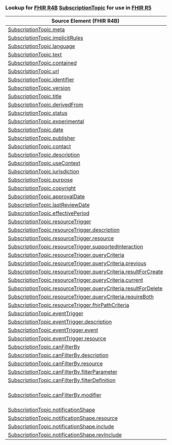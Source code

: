 ### Lookup for [FHIR R4B](https://hl7.org/fhir/R4B/) [SubscriptionTopic](https://hl7.org/fhir/R4B/SubscriptionTopic.html) for use in [FHIR R5](https://hl7.org/fhir/R5/)

| Source Element (FHIR R4B) | Usage | Target |
| -------------- | ----- | ------ |
| [SubscriptionTopic.meta](https://hl7.org/fhir/R4B/SubscriptionTopic.html#resource) | `UseElementSameName` | [SubscriptionTopic.meta](https://hl7.org/fhir/R5/SubscriptionTopic.html#resource) |
| [SubscriptionTopic.implicitRules](https://hl7.org/fhir/R4B/SubscriptionTopic.html#resource) | `UseElementSameName` | [SubscriptionTopic.implicitRules](https://hl7.org/fhir/R5/SubscriptionTopic.html#resource) |
| [SubscriptionTopic.language](https://hl7.org/fhir/R4B/SubscriptionTopic.html#resource) | `UseElementSameName` | [SubscriptionTopic.language](https://hl7.org/fhir/R5/SubscriptionTopic.html#resource) |
| [SubscriptionTopic.text](https://hl7.org/fhir/R4B/SubscriptionTopic.html#resource) | `UseElementSameName` | [SubscriptionTopic.text](https://hl7.org/fhir/R5/SubscriptionTopic.html#resource) |
| [SubscriptionTopic.contained](https://hl7.org/fhir/R4B/SubscriptionTopic.html#resource) | `UseElementSameName` | [SubscriptionTopic.contained](https://hl7.org/fhir/R5/SubscriptionTopic.html#resource) |
| [SubscriptionTopic.url](https://hl7.org/fhir/R4B/SubscriptionTopic.html#resource) | `UseElementSameName` | [SubscriptionTopic.url](https://hl7.org/fhir/R5/SubscriptionTopic.html#resource) |
| [SubscriptionTopic.identifier](https://hl7.org/fhir/R4B/SubscriptionTopic.html#resource) | `UseElementSameName` | [SubscriptionTopic.identifier](https://hl7.org/fhir/R5/SubscriptionTopic.html#resource) |
| [SubscriptionTopic.version](https://hl7.org/fhir/R4B/SubscriptionTopic.html#resource) | `UseElementSameName` | [SubscriptionTopic.version](https://hl7.org/fhir/R5/SubscriptionTopic.html#resource) |
| [SubscriptionTopic.title](https://hl7.org/fhir/R4B/SubscriptionTopic.html#resource) | `UseElementSameName` | [SubscriptionTopic.title](https://hl7.org/fhir/R5/SubscriptionTopic.html#resource) |
| [SubscriptionTopic.derivedFrom](https://hl7.org/fhir/R4B/SubscriptionTopic.html#resource) | `UseElementSameName` | [SubscriptionTopic.derivedFrom](https://hl7.org/fhir/R5/SubscriptionTopic.html#resource) |
| [SubscriptionTopic.status](https://hl7.org/fhir/R4B/SubscriptionTopic.html#resource) | `UseElementSameName` | [SubscriptionTopic.status](https://hl7.org/fhir/R5/SubscriptionTopic.html#resource) |
| [SubscriptionTopic.experimental](https://hl7.org/fhir/R4B/SubscriptionTopic.html#resource) | `UseElementSameName` | [SubscriptionTopic.experimental](https://hl7.org/fhir/R5/SubscriptionTopic.html#resource) |
| [SubscriptionTopic.date](https://hl7.org/fhir/R4B/SubscriptionTopic.html#resource) | `UseElementSameName` | [SubscriptionTopic.date](https://hl7.org/fhir/R5/SubscriptionTopic.html#resource) |
| [SubscriptionTopic.publisher](https://hl7.org/fhir/R4B/SubscriptionTopic.html#resource) | `UseElementSameName` | [SubscriptionTopic.publisher](https://hl7.org/fhir/R5/SubscriptionTopic.html#resource) |
| [SubscriptionTopic.contact](https://hl7.org/fhir/R4B/SubscriptionTopic.html#resource) | `UseElementSameName` | [SubscriptionTopic.contact](https://hl7.org/fhir/R5/SubscriptionTopic.html#resource) |
| [SubscriptionTopic.description](https://hl7.org/fhir/R4B/SubscriptionTopic.html#resource) | `UseElementSameName` | [SubscriptionTopic.description](https://hl7.org/fhir/R5/SubscriptionTopic.html#resource) |
| [SubscriptionTopic.useContext](https://hl7.org/fhir/R4B/SubscriptionTopic.html#resource) | `UseElementSameName` | [SubscriptionTopic.useContext](https://hl7.org/fhir/R5/SubscriptionTopic.html#resource) |
| [SubscriptionTopic.jurisdiction](https://hl7.org/fhir/R4B/SubscriptionTopic.html#resource) | `UseElementSameName` | [SubscriptionTopic.jurisdiction](https://hl7.org/fhir/R5/SubscriptionTopic.html#resource) |
| [SubscriptionTopic.purpose](https://hl7.org/fhir/R4B/SubscriptionTopic.html#resource) | `UseElementSameName` | [SubscriptionTopic.purpose](https://hl7.org/fhir/R5/SubscriptionTopic.html#resource) |
| [SubscriptionTopic.copyright](https://hl7.org/fhir/R4B/SubscriptionTopic.html#resource) | `UseElementSameName` | [SubscriptionTopic.copyright](https://hl7.org/fhir/R5/SubscriptionTopic.html#resource) |
| [SubscriptionTopic.approvalDate](https://hl7.org/fhir/R4B/SubscriptionTopic.html#resource) | `UseElementSameName` | [SubscriptionTopic.approvalDate](https://hl7.org/fhir/R5/SubscriptionTopic.html#resource) |
| [SubscriptionTopic.lastReviewDate](https://hl7.org/fhir/R4B/SubscriptionTopic.html#resource) | `UseElementSameName` | [SubscriptionTopic.lastReviewDate](https://hl7.org/fhir/R5/SubscriptionTopic.html#resource) |
| [SubscriptionTopic.effectivePeriod](https://hl7.org/fhir/R4B/SubscriptionTopic.html#resource) | `UseElementSameName` | [SubscriptionTopic.effectivePeriod](https://hl7.org/fhir/R5/SubscriptionTopic.html#resource) |
| [SubscriptionTopic.resourceTrigger](https://hl7.org/fhir/R4B/SubscriptionTopic.html#resource) | `UseElementSameName` | [SubscriptionTopic.resourceTrigger](https://hl7.org/fhir/R5/SubscriptionTopic.html#resource) |
| [SubscriptionTopic.resourceTrigger.description](https://hl7.org/fhir/R4B/SubscriptionTopic.html#resource) | `UseElementSameName` | [SubscriptionTopic.resourceTrigger.description](https://hl7.org/fhir/R5/SubscriptionTopic.html#resource) |
| [SubscriptionTopic.resourceTrigger.resource](https://hl7.org/fhir/R4B/SubscriptionTopic.html#resource) | `UseElementSameName` | [SubscriptionTopic.resourceTrigger.resource](https://hl7.org/fhir/R5/SubscriptionTopic.html#resource) |
| [SubscriptionTopic.resourceTrigger.supportedInteraction](https://hl7.org/fhir/R4B/SubscriptionTopic.html#resource) | `UseElementSameName` | [SubscriptionTopic.resourceTrigger.supportedInteraction](https://hl7.org/fhir/R5/SubscriptionTopic.html#resource) |
| [SubscriptionTopic.resourceTrigger.queryCriteria](https://hl7.org/fhir/R4B/SubscriptionTopic.html#resource) | `UseElementSameName` | [SubscriptionTopic.resourceTrigger.queryCriteria](https://hl7.org/fhir/R5/SubscriptionTopic.html#resource) |
| [SubscriptionTopic.resourceTrigger.queryCriteria.previous](https://hl7.org/fhir/R4B/SubscriptionTopic.html#resource) | `UseElementSameName` | [SubscriptionTopic.resourceTrigger.queryCriteria.previous](https://hl7.org/fhir/R5/SubscriptionTopic.html#resource) |
| [SubscriptionTopic.resourceTrigger.queryCriteria.resultForCreate](https://hl7.org/fhir/R4B/SubscriptionTopic.html#resource) | `UseElementSameName` | [SubscriptionTopic.resourceTrigger.queryCriteria.resultForCreate](https://hl7.org/fhir/R5/SubscriptionTopic.html#resource) |
| [SubscriptionTopic.resourceTrigger.queryCriteria.current](https://hl7.org/fhir/R4B/SubscriptionTopic.html#resource) | `UseElementSameName` | [SubscriptionTopic.resourceTrigger.queryCriteria.current](https://hl7.org/fhir/R5/SubscriptionTopic.html#resource) |
| [SubscriptionTopic.resourceTrigger.queryCriteria.resultForDelete](https://hl7.org/fhir/R4B/SubscriptionTopic.html#resource) | `UseElementSameName` | [SubscriptionTopic.resourceTrigger.queryCriteria.resultForDelete](https://hl7.org/fhir/R5/SubscriptionTopic.html#resource) |
| [SubscriptionTopic.resourceTrigger.queryCriteria.requireBoth](https://hl7.org/fhir/R4B/SubscriptionTopic.html#resource) | `UseElementSameName` | [SubscriptionTopic.resourceTrigger.queryCriteria.requireBoth](https://hl7.org/fhir/R5/SubscriptionTopic.html#resource) |
| [SubscriptionTopic.resourceTrigger.fhirPathCriteria](https://hl7.org/fhir/R4B/SubscriptionTopic.html#resource) | `UseElementSameName` | [SubscriptionTopic.resourceTrigger.fhirPathCriteria](https://hl7.org/fhir/R5/SubscriptionTopic.html#resource) |
| [SubscriptionTopic.eventTrigger](https://hl7.org/fhir/R4B/SubscriptionTopic.html#resource) | `UseElementSameName` | [SubscriptionTopic.eventTrigger](https://hl7.org/fhir/R5/SubscriptionTopic.html#resource) |
| [SubscriptionTopic.eventTrigger.description](https://hl7.org/fhir/R4B/SubscriptionTopic.html#resource) | `UseElementSameName` | [SubscriptionTopic.eventTrigger.description](https://hl7.org/fhir/R5/SubscriptionTopic.html#resource) |
| [SubscriptionTopic.eventTrigger.event](https://hl7.org/fhir/R4B/SubscriptionTopic.html#resource) | `UseElementSameName` | [SubscriptionTopic.eventTrigger.event](https://hl7.org/fhir/R5/SubscriptionTopic.html#resource) |
| [SubscriptionTopic.eventTrigger.resource](https://hl7.org/fhir/R4B/SubscriptionTopic.html#resource) | `UseElementSameName` | [SubscriptionTopic.eventTrigger.resource](https://hl7.org/fhir/R5/SubscriptionTopic.html#resource) |
| [SubscriptionTopic.canFilterBy](https://hl7.org/fhir/R4B/SubscriptionTopic.html#resource) | `UseElementSameName` | [SubscriptionTopic.canFilterBy](https://hl7.org/fhir/R5/SubscriptionTopic.html#resource) |
| [SubscriptionTopic.canFilterBy.description](https://hl7.org/fhir/R4B/SubscriptionTopic.html#resource) | `UseElementSameName` | [SubscriptionTopic.canFilterBy.description](https://hl7.org/fhir/R5/SubscriptionTopic.html#resource) |
| [SubscriptionTopic.canFilterBy.resource](https://hl7.org/fhir/R4B/SubscriptionTopic.html#resource) | `UseElementSameName` | [SubscriptionTopic.canFilterBy.resource](https://hl7.org/fhir/R5/SubscriptionTopic.html#resource) |
| [SubscriptionTopic.canFilterBy.filterParameter](https://hl7.org/fhir/R4B/SubscriptionTopic.html#resource) | `UseElementSameName` | [SubscriptionTopic.canFilterBy.filterParameter](https://hl7.org/fhir/R5/SubscriptionTopic.html#resource) |
| [SubscriptionTopic.canFilterBy.filterDefinition](https://hl7.org/fhir/R4B/SubscriptionTopic.html#resource) | `UseElementSameName` | [SubscriptionTopic.canFilterBy.filterDefinition](https://hl7.org/fhir/R5/SubscriptionTopic.html#resource) |
| [SubscriptionTopic.canFilterBy.modifier](https://hl7.org/fhir/R4B/SubscriptionTopic.html#resource) | `UseExtension` | [http://hl7.org/fhir/4.3/StructureDefinition/extension-SubscriptionTopic.canFilterBy.modifier](StructureDefinition-ext-R4B-SubscriptionTopic.ca.modifier.html) |
| [SubscriptionTopic.notificationShape](https://hl7.org/fhir/R4B/SubscriptionTopic.html#resource) | `UseElementSameName` | [SubscriptionTopic.notificationShape](https://hl7.org/fhir/R5/SubscriptionTopic.html#resource) |
| [SubscriptionTopic.notificationShape.resource](https://hl7.org/fhir/R4B/SubscriptionTopic.html#resource) | `UseElementSameName` | [SubscriptionTopic.notificationShape.resource](https://hl7.org/fhir/R5/SubscriptionTopic.html#resource) |
| [SubscriptionTopic.notificationShape.include](https://hl7.org/fhir/R4B/SubscriptionTopic.html#resource) | `UseElementSameName` | [SubscriptionTopic.notificationShape.include](https://hl7.org/fhir/R5/SubscriptionTopic.html#resource) |
| [SubscriptionTopic.notificationShape.revInclude](https://hl7.org/fhir/R4B/SubscriptionTopic.html#resource) | `UseElementSameName` | [SubscriptionTopic.notificationShape.revInclude](https://hl7.org/fhir/R5/SubscriptionTopic.html#resource) |
